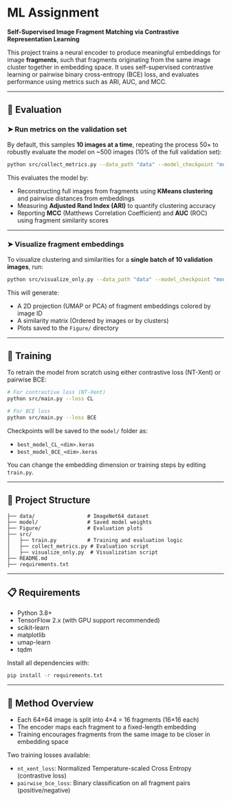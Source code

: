 
# ML Assignment

**Self-Supervised Image Fragment Matching via Contrastive Representation Learning**

This project trains a neural encoder to produce meaningful embeddings for image **fragments**, such that fragments originating from the same image cluster together in embedding space. It uses self-supervised contrastive learning or pairwise binary cross-entropy (BCE) loss, and evaluates performance using metrics such as ARI, AUC, and MCC.

---

## 🧪 Evaluation

### ➤ Run metrics on the validation set

By default, this samples **10 images at a time**, repeating the process 50× to robustly evaluate the model on ~500 images (10% of the full validation set):

```bash
python src/collect_metrics.py --data_path "data" --model_checkpoint "model/best_model_CL_8.keras"
````

This evaluates the model by:

* Reconstructing full images from fragments using **KMeans clustering** and pairwise distances from embeddings
* Measuring **Adjusted Rand Index (ARI)** to quantify clustering accuracy
* Reporting **MCC** (Matthews Correlation Coefficient) and **AUC** (ROC) using fragment similarity scores

---

### ➤ Visualize fragment embeddings

To visualize clustering and similarities for a **single batch of 10 validation images**, run:

```bash
python src/visualize_only.py --data_path "data" --model_checkpoint "model/best_model_CL_8.keras"
```

This will generate:

* A 2D projection (UMAP or PCA) of fragment embeddings colored by image ID
* A similarity matrix (Ordered by images or by clusters)
* Plots saved to the `Figure/` directory

---

## 🔁 Training

To retrain the model from scratch using either contrastive loss (NT-Xent) or pairwise BCE:

```bash
# For contrastive loss (NT-Xent)
python src/main.py --loss CL

# For BCE loss
python src/main.py --loss BCE
```

Checkpoints will be saved to the `model/` folder as:

* `best_model_CL_<dim>.keras`
* `best_model_BCE_<dim>.keras`

You can change the embedding dimension or training steps by editing `train.py`.

---

## 📂 Project Structure

```
├── data/                 # ImageNet64 dataset
├── model/                # Saved model weights
├── Figure/               # Evaluation plots
├── src/
│   ├── train.py          # Training and evaluation logic
│   ├── collect_metrics.py # Evaluation script
│   ├── visualize_only.py  # Visualization script
├── README.md
├── requirements.txt
```

---

## 📋 Requirements

* Python 3.8+
* TensorFlow 2.x (with GPU support recommended)
* scikit-learn
* matplotlib
* umap-learn
* tqdm

Install all dependencies with:

```bash
pip install -r requirements.txt
```

---

## 🧠 Method Overview

* Each 64×64 image is split into 4×4 = 16 fragments (16×16 each)
* The encoder maps each fragment to a fixed-length embedding
* Training encourages fragments from the same image to be closer in embedding space

Two training losses available:

* `nt_xent_loss`: Normalized Temperature-scaled Cross Entropy (contrastive loss)
* `pairwise_bce_loss`: Binary classification on all fragment pairs (positive/negative)


